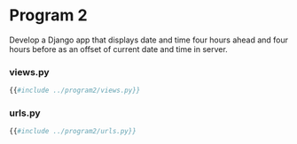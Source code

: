 # Program 2

Develop a Django app that displays date and time four hours ahead and four hours before as an offset of current date and time in server.

### views.py
```py
{{#include ../program2/views.py}}
```

### urls.py
```py
{{#include ../program2/urls.py}}
```
